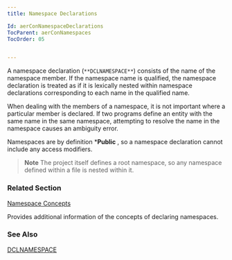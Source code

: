 ```yaml
---
title: Namespace Declarations

Id: aerConNamespaceDeclarations
TocParent: aerConNamespaces
TocOrder: 05


---
```


A namespace declaration (``` **DCLNAMESPACE** ```) consists of the name of the namespace member. If the namespace name is qualified, the namespace declaration is treated as if it is lexically nested within namespace declarations corresponding to each name in the qualified name. 

When dealing with the members of a namespace, it is not important where a particular member is declared. If two programs define an entity with the same name in the same namespace, attempting to resolve the name in the namespace causes an ambiguity error. 

Namespaces are by definition ***Public** , so a namespace declaration cannot include any access modifiers. 
<blockquote class="dtBlock">
            <b class="le">Note</b>   The project
            itself defines a root namespace, so any namespace defined within
            a file is
            nested within it.
        </blockquote>

### Related Section

[Namespace Concepts](aerConNamespacesConcepts.html)

Provides additional information of the concepts of declaring namespaces.


### See Also
[DCLNAMESPACE](DCLNAMESPACE.html) 
